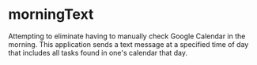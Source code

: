 # morningText

Attempting to eliminate having to manually check Google Calendar in the morning. This application sends a text message at a specified time of day that includes all tasks found in one's calendar that day.
